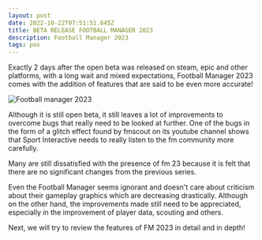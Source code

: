 ```yaml
---
layout: post
date: 2022-10-22T07:51:51.645Z
title: BETA RELEASE FOOTBALL MANAGER 2023
description: Football Manager 2023
tags: pos
---
```

Exactly 2 days after the open beta was released on steam, epic and other platforms, with a long wait and mixed expectations, Football Manager 2023 comes with the addition of features that are said to be even more accurate!

![Football manager 2023](/images/uploads/wallpaper-08.jpg "Football Manager 2023")

Although it is still open beta, it still leaves a lot of improvements to overcome bugs that really need to be looked at further. One of the bugs in the form of a glitch effect found by fmscout on its youtube channel shows that Sport Interactive needs to really listen to the fm community more carefully.

Many are still dissatisfied with the presence of fm 23 because it is felt that there are no significant changes from the previous series.

Even the Football Manager seems ignorant and doesn't care about criticism about their gameplay graphics which are decreasing drastically. Although on the other hand, the improvements made still need to be appreciated, especially in the improvement of player data, scouting and others.

Next, we will try to review the features of FM 2023 in detail and in depth!